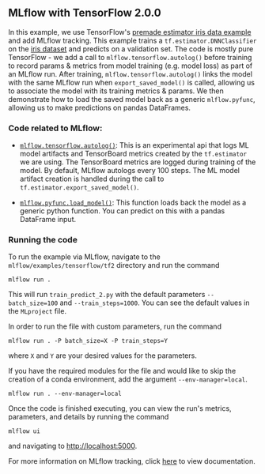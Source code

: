 ## MLflow with TensorFlow 2.0.0

In this example, we use TensorFlow's [premade estimator iris data example](https://www.tensorflow.org/tutorials/estimator/premade) and add MLflow tracking.
This example trains a `tf.estimator.DNNClassifier` on the [iris dataset](https://archive.ics.uci.edu/ml/datasets/iris) and predicts on a validation set.
The code is mostly pure TensorFlow - we add a call to `mlflow.tensorflow.autolog()` before training to record params & metrics from model training (e.g. model loss) as part of an MLflow run. After training, `mlflow.tensorflow.autolog()` links the model with the same MLflow run when `export_saved_model()` is called, allowing us to associate the model with its training metrics & params. We then demonstrate how to load the saved model back as a generic `mlflow.pyfunc`, allowing us to make predictions on pandas DataFrames.

### Code related to MLflow:
* [`mlflow.tensorflow.autolog()`](https://www.mlflow.org/docs/latest/tracking.html#automatic-logging-from-tensorflow-and-keras-experimental):
This is an experimental api that logs ML model artifacts and TensorBoard metrics created by the `tf.estimator` we are using.
The TensorBoard metrics are logged during training of the model. By default, MLflow autologs every 100 steps.
The ML model artifact creation is handled during the call to `tf.estimator.export_saved_model()`.

* [`mlflow.pyfunc.load_model()`](https://mlflow.org/docs/latest/python_api/mlflow.pyfunc.html#mlflow.pyfunc.load_model):
This function loads back the model as a generic python function. You can predict on this with a pandas DataFrame input.

### Running the code
To run the example via MLflow, navigate to the `mlflow/examples/tensorflow/tf2` directory and run the command

```
mlflow run .
```

This will run `train_predict_2.py` with the default parameters `--batch_size=100` and `--train_steps=1000`. You can see the default values in the `MLproject` file.

In order to run the file with custom parameters, run the command

```
mlflow run . -P batch_size=X -P train_steps=Y
```

where `X` and `Y` are your desired values for the parameters.

If you have the required modules for the file and would like to skip the creation of a conda environment, add the argument `--env-manager=local`.

```
mlflow run . --env-manager=local
```

Once the code is finished executing, you can view the run's metrics, parameters, and details by running the command

```
mlflow ui
```

and navigating to [http://localhost:5000](http://localhost:5000).

For more information on MLflow tracking, click [here](https://www.mlflow.org/docs/latest/tracking.html#mlflow-tracking) to view documentation.


